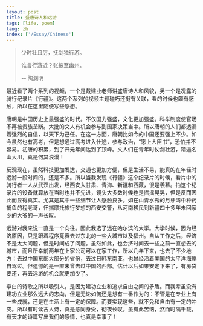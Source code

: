 ```yaml
---
layout: post
title: 盛唐诗人和远游
tags: [life, poem]
lang: zh
index: ['/Essay/Chinese']
---
```


> 少时壮且厉，抚剑独行游。
>
> 谁言行游近？张掖至幽州。
>
> -- 陶渊明

最近看了两个系列的视频，一个是戴建业老师讲盛唐诗人和风貌，另一个是况露的骑行纪录片《行疆》。这两个系列的视频主题碰巧还挺有关联，看的时候也颇有感触，所以在这里随便写些感想。

唐朝是中国历史上最强盛的时代。不仅国力强盛，文化更加强盛。科举制度使官场不再被贵族垄断。大批的文人有机会参与到国家决策当中。所以唐朝的人们都透漏着强烈的自信，以天下为己任。在这一方面，唐朝比如今的中国还要强上不少。如今虽然也有高考，但是想通过高考进入仕途，参与政治，“愿上大臣书”，恐怕并不容易。初唐的积累，到了开元年间达到了顶峰。文人们在青年时仗剑壮游，踏遍名山大川，真是何其浪漫！

反观现在，虽然科技更加发达，交通也更加方便，但是生活不易，能真的在年轻时远游一段时间的，还是不多。所以当我发现《行疆》这个纪录片的时候，看片中的骑行者一人从武汉出发，经西安入甘肃、青海、新疆和西藏，很是羡慕。拍这个纪录片的设备就算放在当时也并不先进，镜头大多数时候也是摇摇晃晃，但是反而因此而显得真实。尤其是其中一些细节让人感触良多。如在山青水秀的月牙湾中种药捕鱼的程老哥，怀揣摩托旅行梦想的西安交警，从河南移民到新疆四十多年未回家乡的大爷的一声长叹。

远游对我来说一直是一个向往。因此我选了远在哈尔滨的大学。大学时候，因为经济原因，只是跟着程序竞赛去过东北的一些大城市以及福州。自从工作之后，经济不是太大问题，但是时间成了问题。虽然如此，也会挤时间去一些之前一直想去的城市，而且所幸前两年在上家公司可以在家工作，所以几年下来，也去了不少地方：去过中国东部大部分的省份，去过日韩东南亚，也曾经沿着美国的太平洋海岸自驾过。但遗憾的是一直未曾去过中国的西部。估计以后如果安定下来了，有房贷要还，再去远游的机会就更加少了。

李白的诗歌之所以吸引人，是因为建功立业和追求自由之间的矛盾。而我辈虽没有建功立业那么远大的志向，但是无论如何还是想有一番作为的：不管是在专业上有一些成就，还是在生活上有一定的保障。而要实现这些，就不免和自由有一定的冲突。所以有时读古人诗，真是感同身受，彻夜长叹。虽有此苦恼，然而时隔千载，有天才的诗篇写出我们的感情，也真是幸事了！
